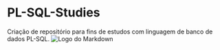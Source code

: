 # PL-SQL-Studies
Criação de repositório para fins de estudos com linguagem de banco de dados PL-SQL. ![Logo do Markdown](https://www.imagemhost.com.br/images/2022/05/19/icons8-aceitar-banco-de-dados-16.png)
